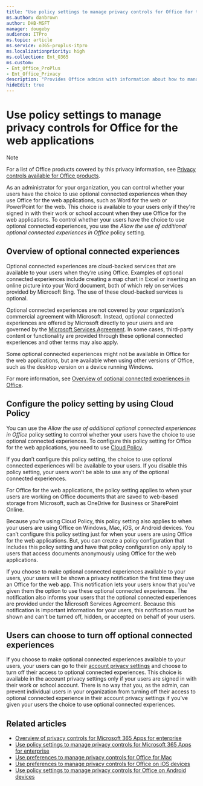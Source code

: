 ```yaml
---
title: "Use policy settings to manage privacy controls for Office for the web applications"
ms.author: danbrown
author: DHB-MSFT
manager: dougeby
audience: ITPro
ms.topic: article
ms.service: o365-proplus-itpro
ms.localizationpriority: high
ms.collection: Ent_O365
ms.custom: 
- Ent_Office_ProPlus
- Ent_Office_Privacy
description: "Provides Office admins with information about how to manage privacy settings for Office for the web applications."
hideEdit: true
---
```


# Use policy settings to manage privacy controls for Office for the web applications

> [!NOTE]
> For a list of Office products covered by this privacy information, see [Privacy controls available for Office products](products-versions-privacy-controls.md).

As an administrator for your organization, you can control whether your users have the choice to use optional connected experiences when they use Office for the web applications, such as Word for the web or PowerPoint for the web. This choice is available to your users only if they're signed in with their work or school account when they use Office for the web applications. To control whether your users have the choice to use optional connected experiences, you use the *Allow the use of additional optional connected experiences in Office* policy setting.

## Overview of optional connected experiences

Optional connected experiences are cloud-backed services that are available to your users when they’re using Office. Examples of optional connected experiences include creating a map chart in Excel or inserting an online picture into your Word document, both of which rely on services provided by Microsoft Bing. The use of these cloud-backed services is optional. 

Optional connected experiences are not covered by your organization’s commercial agreement with Microsoft. Instead, optional connected experiences are offered by Microsoft directly to your users and are governed by the [Microsoft Services Agreement](https://www.microsoft.com/servicesagreement). In some cases, third-party content or functionality are provided through these optional connected experiences and other terms may also apply.

Some optional connected experiences might not be available in Office for the web applications, but are available when using other versions of Office, such as the desktop version on a device running Windows.

For more information, see [Overview of optional connected experiences in Office](optional-connected-experiences.md).

## Configure the policy setting by using Cloud Policy

You can use the *Allow the use of additional optional connected experiences in Office* policy setting to control whether your users have the choice to use optional connected experiences. To configure this policy setting for Office for the web applications, you need to use [Cloud Policy](../admincenter/overview-cloud-policy.md).  

If you don’t configure this policy setting, the choice to use optional connected experiences will be available to your users. If you disable this policy setting, your users won’t be able to use any of the optional connected experiences.

For Office for the web applications, the policy setting applies to when your users are working on Office documents that are saved to web-based storage from Microsoft, such as OneDrive for Business or SharePoint Online.

Because you’re using Cloud Policy, this policy setting also applies to when your users are using Office on Windows, Mac, iOS, or Android devices. You can’t configure this policy setting just for when your users are using Office for the web applications. But, you can create a policy configuration that includes this policy setting and have that policy configuration only apply to users that access documents anonymously using Office for the web applications.

If you choose to make optional connected experiences available to your users, your users will be shown a privacy notification the first time they use an Office for the web app. This notification lets your users know that you’ve given them the option to use these optional connected experiences. The notification also informs your users that the optional connected experiences are provided under the Microsoft Services Agreement. Because this notification is important information for your users, this notification must be shown and can't be turned off, hidden, or accepted on behalf of your users.

## Users can choose to turn off optional connected experiences

If you choose to make optional connected experiences available to your users, your users can go to their [account privacy settings](https://support.microsoft.com/office/3e7bc183-bf52-4fd0-8e6b-78978f7f121b#ID0EAADAAA=Online) and choose to turn off their access to optional connected experiences. This choice is available in the account privacy settings only if your users are signed in with their work or school account. There is no way that you, as the admin, can prevent individual users in your organization from turning off their access to optional connected experience in their account privacy settings if you've given your users the choice to use optional connected experiences.

## Related articles

- [Overview of privacy controls for Microsoft 365 Apps for enterprise](overview-privacy-controls.md)
- [Use policy settings to manage privacy controls for Microsoft 365 Apps for enterprise](manage-privacy-controls.md)
- [Use preferences to manage privacy controls for Office for Mac](mac-privacy-preferences.md)
- [Use preferences to manage privacy controls for Office on iOS devices](ios-privacy-preferences.md)
- [Use policy settings to manage privacy controls for Office on Android devices](android-privacy-controls.md)